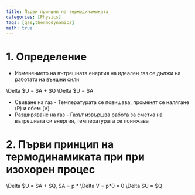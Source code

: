 ```yaml
---
title: Първи принцип на термодинамиката
categories: [Physics]
tags: [gas,thermodynamics]
math: true
---
```


# 1. Определение
 - Изменението на вътрешната енергия на идеален газ се дължи на работата на външни сили

 \Delta $U = $A + $Q
 \Delta $U = $A

 - Свиване на газ - Температурата се повишава, променят се налягане (P) и обем (V)
 - Разширяване на газ - Газът извършва работа за сметка на вътрешната си енергия, температурата се понижава

 # 2. Първи принцип на термодинамиката при при изохорен процес

 \Delta $U = $A + $Q, $A = p * \Delta V = p*0 = 0
 \Delta $U = $Q